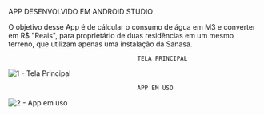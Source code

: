 APP DESENVOLVIDO EM ANDROID STUDIO

O objetivo desse App é de cálcular o consumo de água em M3 e converter em R$ "Reais", para proprietário de duas residências em um mesmo terreno, que utilizam apenas uma instalação da Sanasa.
 

                                        TELA PRINCIPAL
![1 - Tela Principal](https://github.com/user-attachments/assets/cef8cf55-a373-4309-85d1-239aeb2b2b93)



                                        APP EM USO
![2 - App em uso](https://github.com/user-attachments/assets/8b95768d-fb95-4331-bc7f-8bbe0ac54af8)

